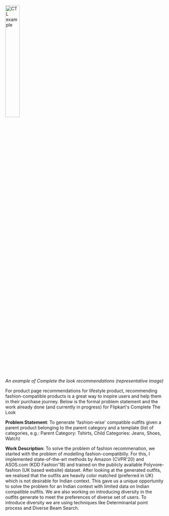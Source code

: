 <img align="center" src="https://harshm121.github.io/Projects/ctl_example.jpeg" alt="CTL example" width="30%">
<br>
<em>An example of Complete the look recommendations (representative image)</em>


For product page recommendations for lifestyle product, recommending fashion-compatible products is a great way to inspire users and help them in their purchase journey. Below is the formal problem statement and the work already done (and currently in progress) for Flipkart's Complete The Look

**Problem Statement**: To generate 'fashion-wise' compatible outfits given a parent product belonging to the parent category and a template (list of categories, e.g.: Parent Category: Tshirts, Child Categories: Jeans, Shoes, Watch)


**Work Description**: To solve the problem of fashion recommenation, we started with the problem of modelling fashion-compatiblily. For this, I implemented state-of-the-art methods by Amazon (CVPR'20) and ASOS.com (KDD Fashion'18) and trained on the publicly available Polyvore-fashion (UK based website) dataset. After looking at the generated outfits, we realised that the outfits are heavily color matched (preferred in UK) which is not desirable for Indian context. This gave us a unique opportunity to solve the problem for an Indian context with limited data on Indian compatible outfits. 
We are also working on introducing diversity in the outfits generate to meet the preferences of diverse set of users. To introduce diversity we are using techniques like Determinantal point process and Diverse Beam Search. 
